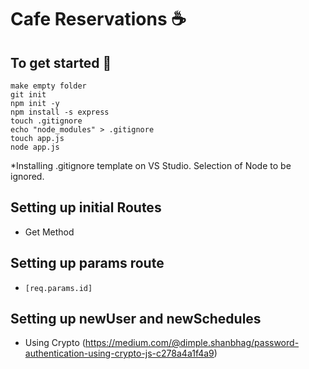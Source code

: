 # Cafe Reservations :coffee:	

## To get started :metal:	
```
make empty folder
git init
npm init -y
npm install -s express
touch .gitignore
echo "node_modules" > .gitignore
touch app.js
node app.js
```
*Installing .gitignore template on VS Studio. Selection of Node to be ignored. 

## Setting up initial Routes
- Get Method 

## Setting up params route 

- ```[req.params.id]```

## Setting up newUser and newSchedules
- Using Crypto (https://medium.com/@dimple.shanbhag/password-authentication-using-crypto-js-c278a4a1f4a9)
